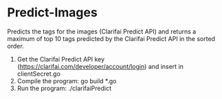 # Predict-Images
Predicts the tags for the images (Clarifai Predict API) and returns a maximum of top 10 tags predicted by the Clarifai Predict API in the sorted order. 

1. Get the Clarifai Predict API key (https://clarifai.com/developer/account/login) and insert in clientSecret.go
2. Compile the program: go build *.go
3. Run the program: ./clarifaiPredict
